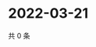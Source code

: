 # 2022-03-21

共 0 条

<!-- BEGIN WEIBO -->
<!-- 最后更新时间 Mon Mar 21 2022 21:21:52 GMT+0800 (China Standard Time) -->

<!-- END WEIBO -->
